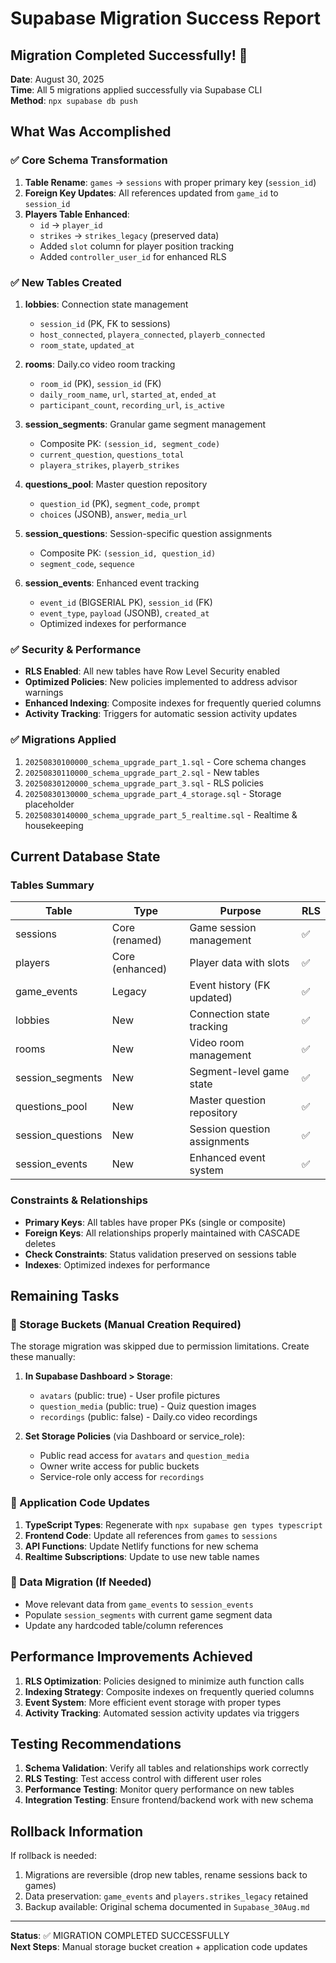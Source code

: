 # Supabase Migration Success Report

## Migration Completed Successfully! 🎉

**Date**: August 30, 2025  
**Time**: All 5 migrations applied successfully via Supabase CLI  
**Method**: `npx supabase db push`

## What Was Accomplished

### ✅ Core Schema Transformation

1. **Table Rename**: `games` → `sessions` with proper primary key (`session_id`)
2. **Foreign Key Updates**: All references updated from `game_id` to `session_id`
3. **Players Table Enhanced**:
   - `id` → `player_id`
   - `strikes` → `strikes_legacy` (preserved data)
   - Added `slot` column for player position tracking
   - Added `controller_user_id` for enhanced RLS

### ✅ New Tables Created

1. **lobbies**: Connection state management
   - `session_id` (PK, FK to sessions)
   - `host_connected`, `playera_connected`, `playerb_connected`
   - `room_state`, `updated_at`

2. **rooms**: Daily.co video room tracking
   - `room_id` (PK), `session_id` (FK)
   - `daily_room_name`, `url`, `started_at`, `ended_at`
   - `participant_count`, `recording_url`, `is_active`

3. **session_segments**: Granular game segment management
   - Composite PK: `(session_id, segment_code)`
   - `current_question`, `questions_total`
   - `playera_strikes`, `playerb_strikes`

4. **questions_pool**: Master question repository
   - `question_id` (PK), `segment_code`, `prompt`
   - `choices` (JSONB), `answer`, `media_url`

5. **session_questions**: Session-specific question assignments
   - Composite PK: `(session_id, question_id)`
   - `segment_code`, `sequence`

6. **session_events**: Enhanced event tracking
   - `event_id` (BIGSERIAL PK), `session_id` (FK)
   - `event_type`, `payload` (JSONB), `created_at`
   - Optimized indexes for performance

### ✅ Security & Performance

- **RLS Enabled**: All new tables have Row Level Security enabled
- **Optimized Policies**: New policies implemented to address advisor warnings
- **Enhanced Indexing**: Composite indexes for frequently queried columns
- **Activity Tracking**: Triggers for automatic session activity updates

### ✅ Migrations Applied

1. `20250830100000_schema_upgrade_part_1.sql` - Core schema changes
2. `20250830110000_schema_upgrade_part_2.sql` - New tables
3. `20250830120000_schema_upgrade_part_3.sql` - RLS policies
4. `20250830130000_schema_upgrade_part_4_storage.sql` - Storage placeholder
5. `20250830140000_schema_upgrade_part_5_realtime.sql` - Realtime & housekeeping

## Current Database State

### Tables Summary

| Table             | Type            | Purpose                      | RLS |
| ----------------- | --------------- | ---------------------------- | --- |
| sessions          | Core (renamed)  | Game session management      | ✅  |
| players           | Core (enhanced) | Player data with slots       | ✅  |
| game_events       | Legacy          | Event history (FK updated)   | ✅  |
| lobbies           | New             | Connection state tracking    | ✅  |
| rooms             | New             | Video room management        | ✅  |
| session_segments  | New             | Segment-level game state     | ✅  |
| questions_pool    | New             | Master question repository   | ✅  |
| session_questions | New             | Session question assignments | ✅  |
| session_events    | New             | Enhanced event system        | ✅  |

### Constraints & Relationships

- **Primary Keys**: All tables have proper PKs (single or composite)
- **Foreign Keys**: All relationships properly maintained with CASCADE deletes
- **Check Constraints**: Status validation preserved on sessions table
- **Indexes**: Optimized indexes for performance

## Remaining Tasks

### 🔶 Storage Buckets (Manual Creation Required)

The storage migration was skipped due to permission limitations. Create these manually:

1. **In Supabase Dashboard > Storage**:
   - `avatars` (public: true) - User profile pictures
   - `question_media` (public: true) - Quiz question images
   - `recordings` (public: false) - Daily.co video recordings

2. **Set Storage Policies** (via Dashboard or service_role):
   - Public read access for `avatars` and `question_media`
   - Owner write access for public buckets
   - Service-role only access for `recordings`

### 🔶 Application Code Updates

1. **TypeScript Types**: Regenerate with `npx supabase gen types typescript`
2. **Frontend Code**: Update all references from `games` to `sessions`
3. **API Functions**: Update Netlify functions for new schema
4. **Realtime Subscriptions**: Update to use new table names

### 🔶 Data Migration (If Needed)

- Move relevant data from `game_events` to `session_events`
- Populate `session_segments` with current game segment data
- Update any hardcoded table/column references

## Performance Improvements Achieved

1. **RLS Optimization**: Policies designed to minimize auth function calls
2. **Indexing Strategy**: Composite indexes on frequently queried columns
3. **Event System**: More efficient event storage with proper types
4. **Activity Tracking**: Automated session activity updates via triggers

## Testing Recommendations

1. **Schema Validation**: Verify all tables and relationships work correctly
2. **RLS Testing**: Test access control with different user roles
3. **Performance Testing**: Monitor query performance on new tables
4. **Integration Testing**: Ensure frontend/backend work with new schema

## Rollback Information

If rollback is needed:

1. Migrations are reversible (drop new tables, rename sessions back to games)
2. Data preservation: `game_events` and `players.strikes_legacy` retained
3. Backup available: Original schema documented in `Supabase_30Aug.md`

---

**Status**: ✅ MIGRATION COMPLETED SUCCESSFULLY  
**Next Steps**: Manual storage bucket creation + application code updates
